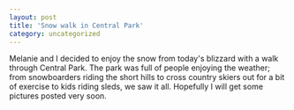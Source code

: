 ```yaml
---
layout: post
title: 'Snow walk in Central Park'
category: uncategorized
---
```


Melanie and I decided to enjoy the snow from today's blizzard with a walk through Central Park.  The park was full of people enjoying the weather; from snowboarders riding the short hills to cross country skiers out for a bit of exercise to kids riding sleds, we saw it all.  Hopefully I will get some pictures posted very soon.
